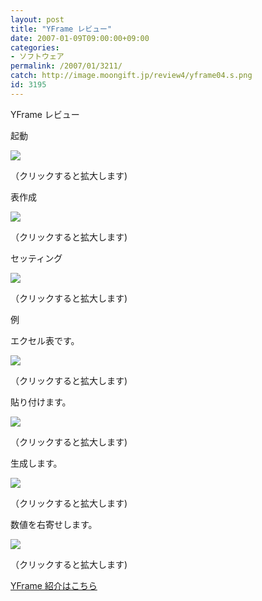 ```yaml
---
layout: post
title: "YFrame レビュー"
date: 2007-01-09T09:00:00+09:00
categories:
- ソフトウェア
permalink: /2007/01/3211/
catch: http://image.moongift.jp/review4/yframe04.s.png
id: 3195
---
```

YFrame レビュー  
<!--more-->

起動

  

[![](http://image.moongift.jp/review4/yframe01.s.png)](http://image.moongift.jp/review4/yframe01.png)  
  
（クリックすると拡大します)

  

表作成

  

[![](http://image.moongift.jp/review4/yframe02.s.png)](http://image.moongift.jp/review4/yframe02.png)  
  
（クリックすると拡大します)

  

セッティング

  

[![](http://image.moongift.jp/review4/yframe03.s.png)](http://image.moongift.jp/review4/yframe03.png)  
  
（クリックすると拡大します)

  

例

  

エクセル表です。

  

[![](http://image.moongift.jp/review4/yframe04.s.png)](http://image.moongift.jp/review4/yframe04.png)  
  
（クリックすると拡大します)

  

貼り付けます。

  

[![](http://image.moongift.jp/review4/yframe06.s.png)](http://image.moongift.jp/review4/yframe06.png)  
  
（クリックすると拡大します)

  

生成します。

  

[![](http://image.moongift.jp/review4/yframe07.s.png)](http://image.moongift.jp/review4/yframe07.png)  
  
（クリックすると拡大します)

  

数値を右寄せします。

  

[![](http://image.moongift.jp/review4/yframe08.s.png)](http://image.moongift.jp/review4/yframe08.png)  
  
（クリックすると拡大します)

  

[YFrame 紹介はこちら](http://fw.moongift.jp/intro/i-3201.html)

